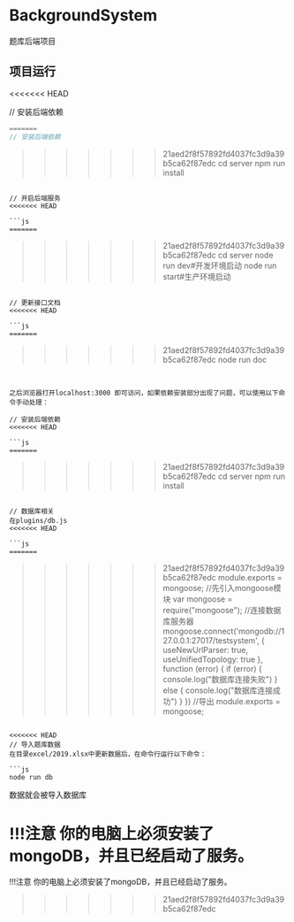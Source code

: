 # BackgroundSystem

题库后端项目

## 项目运行
<<<<<<< HEAD

// 安装后端依赖

```js
=======
// 安装后端依赖
```
>>>>>>> 21aed2f8f57892fd4037fc3d9a39b5ca62f87edc
cd server
npm run install
```

// 开启后端服务
<<<<<<< HEAD

```js
=======
```
>>>>>>> 21aed2f8f57892fd4037fc3d9a39b5ca62f87edc
cd server
node run dev#开发环境启动
node run start#生产环境启动
```

// 更新接口文档
<<<<<<< HEAD

```js
=======
```
>>>>>>> 21aed2f8f57892fd4037fc3d9a39b5ca62f87edc
node run doc
```


之后浏览器打开localhost:3000 即可访问，如果依赖安装部分出现了问题，可以使用以下命令手动处理：

// 安装后端依赖
<<<<<<< HEAD

```js
=======
```
>>>>>>> 21aed2f8f57892fd4037fc3d9a39b5ca62f87edc
cd server
npm run install
```

// 数据库相关
在plugins/db.js
<<<<<<< HEAD

```js
=======
```
>>>>>>> 21aed2f8f57892fd4037fc3d9a39b5ca62f87edc
module.exports = mongoose;
 //先引入mongoose模块
 var mongoose = require("mongoose");
 //连接数据库服务器
 mongoose.connect('mongodb://127.0.0.1:27017/testsystem', {
     useNewUrlParser: true,
     useUnifiedTopology: true
 }, function (error) {
     if (error) {
         console.log("数据库连接失败")
     } else {
         console.log("数据库连接成功")
     }
 })
 //导出
 module.exports = mongoose;
```

<<<<<<< HEAD
// 导入题库数据
在目录excel/2019.xlsx中更新数据后，在命令行运行以下命令：

```js
node run db
```

数据就会被导入数据库

!!!注意
你的电脑上必须安装了mongoDB，并且已经启动了服务。
=======
!!!注意
你的电脑上必须安装了mongoDB，并且已经启动了服务。
>>>>>>> 21aed2f8f57892fd4037fc3d9a39b5ca62f87edc

